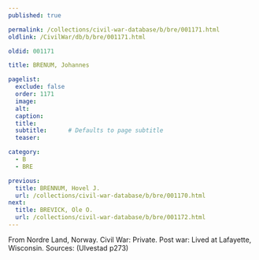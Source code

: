 ```yaml
---
published: true

permalink: /collections/civil-war-database/b/bre/001171.html
oldlink: /CivilWar/db/b/bre/001171.html

oldid: 001171

title: BRENUM, Johannes

pagelist:
  exclude: false
  order: 1171
  image: 
  alt:
  caption:
  title:
  subtitle:      # Defaults to page subtitle
  teaser:

category: 
  - B 
  - BRE

previous:
  title: BRENNUM, Hovel J.
  url: /collections/civil-war-database/b/bre/001170.html  
next:
  title: BREVICK, Ole O.
  url: /collections/civil-war-database/b/bre/001172.html   
---
```

From Nordre Land, Norway. Civil War: Private. Post war: Lived at Lafayette, Wisconsin. Sources: (Ulvestad p273)